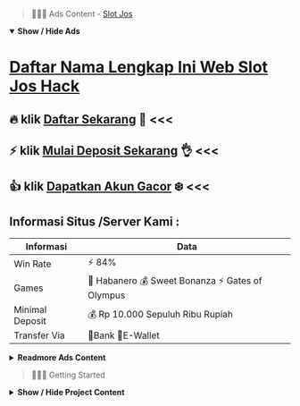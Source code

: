 > :red_circle::red_circle::red_circle: Ads Content - [Slot Jos](https://atom.io/packages/slot-jos)

<details open><summary><b>Show / Hide Ads</b></summary>

# [Daftar Nama Lengkap Ini Web Slot Jos Hack](https://atom.io/packages/slot-jos)
## :fire: klik [Daftar Sekarang](https://178.128.112.84/togel/) :green_heart: <<< 
## :zap: klik [Mulai Deposit Sekarang](https://178.128.112.84/slot/) :ok_hand: <<< 
## :thumbsup: klik [Dapatkan Akun Gacor](https://178.128.112.84/slot/) :snowflake: <<< 

## Informasi Situs /Server Kami : 

| Informasi  | Data |
| ------------- | ------------- |
| Win Rate  | ⚡ 84% |
| Games  | 🔱 Habanero 💰 Sweet Bonanza ⚡ Gates of Olympus |
| Minimal Deposit  | 💰 Rp 10.000 Sepuluh Ribu Rupiah |
| Transfer Via  | 🏅Bank 🏅E-Wallet |

<details><summary><b>Readmore Ads Content</b></summary>

## Table Of Content
- [Info Terbaik Permainan Slot Sweet Bonanza](#permainan-slot-sweet-bonanza)
- [Slot Demo Slot Gacor](#slot-gacor)
- [Link Lengkap Bonus New Member 100 Slot Game](#bonus-new-member-100-slot-game)
- [Agen Toto Game Slot Pragmatic](#game-slot-pragmatic)
- [Coba Link Demo Game Slot](#game-slot)

## Permainan Slot Sweet Bonanza
Jumlah Keuntungan, Dapat dikatakan mainan slot menurut online ini menayangkan tidak sedikit ketangkasan yang kian besar. Sehingga kian menggiurkan jika dibandingkan di tipe offline. Kamu hanya dapat memperoleh kemenangan di slot tersebut saja. Bahkan pertunjukan ini pun jua bertambah sulit. melimpah yang tertawan memainkan selaku online dibandingkan serta menurut offline. Terutama buat member yang sudah sempat merasakan keseruan memainkan game menurut online.
## Slot Gacor
Game Slot Gacor Koi Gate (Habanero)
Koi Gate berada diposisi ke dua, sebab jam permainan KOI Gate saudara hendak merasakan suasana permainan yang tentram serta melihat kolam pakai ikan didalamnya. Dengan mendapatkan hasil ikan koi yang berbaris sejajar, hingga kamu hendak memperoleh jackpot yang besar. Meski game ini tergolong memadai tenang, tetapi suntuk kemenangan yang didapatkan waktu game ini bukan main-main yakni menerima x10.000 dari total taruhan ANDA.
## Bonus New Member 100 Slot Game
Permainan slot online komplet beserta memuaskan, Kepuasan member yaitu salah tunggal prioritas  bagi situs judi slot online terpercaya pada Indonesia, sehingga untuk menciptakan tentang tersebut, bagian situs judi slot terpercaya menyuguhkan beraneka ragam mutu pertunjukan judi slot terlengkap bagaikan taruhan kamu dapat merasa puas bercampur dekat dalamnya. Game slot terlengkap yang disediakan situs judi slot terpercaya telah tentu dapat membuat kamu jadi bertambah mudah untuk memastikan mainan slot manapun andaikata menginginkan mampu keberuntungan terbaik.
## Game Slot Pragmatic
Pragmatic Play, yakni provider ternama bagian 1 yang mampu kamu mainkan 7 x 24 jam. Menyediakan tema menarik, Pragmatic Play sangat ampuh agar dikuasai.
## Game Slot
FOKUS DI DALAM PERMAINAN Kali ini, untuk mengambil keunggulan pertunjukan pragmatic yang perlu Saudara berbuat adalah sisi yang makin simple. Sampai, tiada perlu Saudara layih, kita yakini Anda sanggup lakukan sisi ini serta prima. Soal yang kita iktikad agar Kamu berbuat ini yakni focus dalam pertunjukan yang ada. Jangan suah lamban dengan mengalami lawan mengerti kesulitan Anda. Kebalikannya, melakukan problem ini pada musuh Saudara serta menangi pertunjukan ini.

</details>

</details>

> :red_circle::red_circle::red_circle: Getting Started

<details><summary><b>Show / Hide Project Content</b></summary>

#  Project Name / Title : 
ATPEngine Project #81
##  Getting Started : 
These instructions will get you a copy of the project up and running on your local machine for development and testing purposes. See deployment for notes on how to deploy the project on a live system.

##  Installation for ATPEngine Project #81 : 
A step by step guide that will tell you how to get the development environment up and running.
<ul><li>How to install #1</li><li>How to install #2</li><li>How to install #3</li><li>How to install #4</li><li>How to install #5</li><li>How to install #6</li></ul>

##  Usage : 
A few examples of useful commands and/or tasks.
<ul><li>Usage #1</li><li>Usage  #2</li><li>Usage  #3</li><li>Usage #4</li><li>Usage  #5</li><li>Usage  #6</li></ul>

##  Ads Links : 
Get To Know about our other ads.


[Slot Demo Gacor Demo Mudah](https://atom.io/packages/slot-demo-gacor)

[Togel Slot Demo Mudah](https://atom.io/packages/togel-slot)

[Pragmatic Slot Demo Demo Mudah](https://atom.io/packages/pragmatic-slot-demo)

[Rtp Slot Gacor Demo Mudah](https://atom.io/packages/rtp-slot-gacor)

[Slot Demo Gratis Demo Mudah](https://atom.io/packages/slot-demo-gratis)

[Game Slot Terbaik Demo Mudah](https://atom.io/packages/game-slot-terbaik)

[Demo Slot Mahjong Demo Mudah](https://atom.io/packages/demo-slot-mahjong)

[Slot Gacor Terbaru Demo Mudah](https://atom.io/packages/slot-gacor-terbaru)

[Demo Slot Olympus Demo Mudah](https://atom.io/packages/demo-slot-olympus)

[Game Slot Online Demo Mudah](https://atom.io/packages/game-slot-online)

[Judi Slot Terpercaya Demo Mudah](https://atom.io/packages/judi-slot-terpercaya)

##  Additional Project That Can Be Usefull : 
Get To Know about our other projects.


[ATPEngine Project #63](https://atom.io/packages/atpengine-project-63)

[ATPEngine Project #30](https://atom.io/packages/atpengine-project-30)

[ATPEngine Project #19](https://atom.io/packages/atpengine-project-19)

[ATPEngine Project #53](https://atom.io/packages/atpengine-project-53)

[ATPEngine Project #3](https://atom.io/packages/atpengine-project-3)

[ATPEngine Project #62](https://atom.io/packages/atpengine-project-62)

[ATPEngine Project #81](https://atom.io/packages/atpengine-project-81)

[ATPEngine Project #48](https://atom.io/packages/atpengine-project-48)

[ATPEngine Project #23](https://atom.io/packages/atpengine-project-23)

[ATPEngine Project #1](https://atom.io/packages/atpengine-project-1)

[ATPEngine Project #8](https://atom.io/packages/atpengine-project-8)

[ATPEngine Project #61](https://atom.io/packages/atpengine-project-61)

[ATPEngine Project #41](https://atom.io/packages/atpengine-project-41)

[ATPEngine Project #57](https://atom.io/packages/atpengine-project-57)

[ATPEngine Project #36](https://atom.io/packages/atpengine-project-36)

##  Master Project : 
Incase you want to know more about our master project, please visit [ATPEngine Home Project](https://atom.io/packages/atpengine-home-project)

</details>
